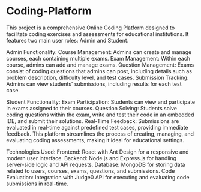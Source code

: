 # Coding-Platform

This project is a comprehensive Online Coding Platform designed to facilitate coding exercises and assessments for educational institutions. It features two main user roles: Admin and Student.

Admin Functionality:
Course Management: Admins can create and manage courses, each containing multiple exams.
Exam Management: Within each course, admins can add and manage exams.
Question Management: Exams consist of coding questions that admins can post, including details such as problem description, difficulty level, and test cases.
Submission Tracking: Admins can view students' submissions, including results for each test case.

Student Functionality:
Exam Participation: Students can view and participate in exams assigned to their courses.
Question Solving: Students solve coding questions within the exam, write and test their code in an embedded IDE, and submit their solutions.
Real-Time Feedback: Submissions are evaluated in real-time against predefined test cases, providing immediate feedback.
This platform streamlines the process of creating, managing, and evaluating coding assessments, making it ideal for educational settings.


Technologies Used:
Frontend: React with Ant Design for a responsive and modern user interface.
Backend: Node.js and Express.js for handling server-side logic and API requests.
Database: MongoDB for storing data related to users, courses, exams, questions, and submissions.
Code Evaluation: Integration with Judge0 API for executing and evaluating code submissions in real-time.

